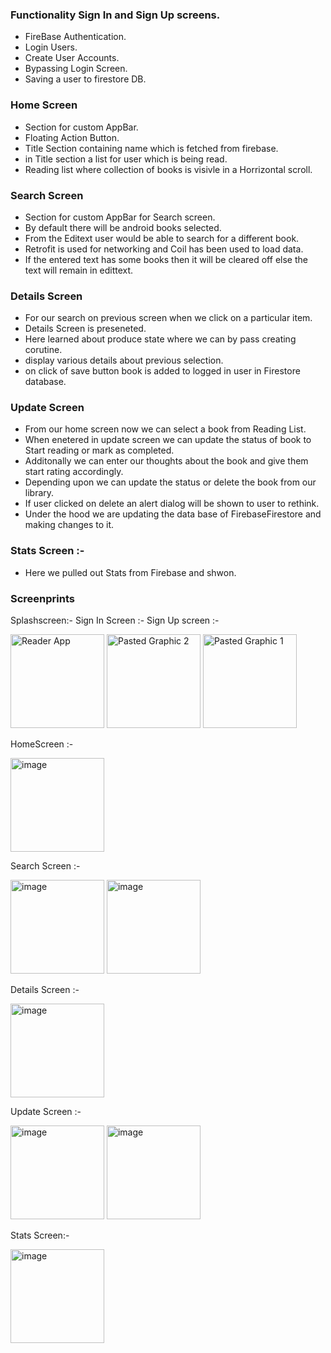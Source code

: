### Functionality Sign In and Sign Up screens.
- FireBase Authentication.
- Login Users.
- Create User Accounts.
- Bypassing Login Screen.
- Saving a user to firestore DB.


### Home Screen
- Section for custom AppBar.
- Floating Action Button.
- Title Section containing name which is fetched from firebase.
- in Title section a list for user which is being read.
- Reading list where collection of books is visivle in a Horrizontal scroll.


### Search Screen
- Section for custom AppBar for Search screen.
- By default there will be android books selected.
- From the Editext user would be able to search for a different book.
- Retrofit is used for networking and Coil has been used to load data.
- If the entered text has some books then it will be cleared off else the text will remain in edittext.


### Details Screen
- For our search on previous screen when we click on a particular item.
- Details Screen is preseneted.
- Here learned about produce state where we can by pass creating corutine.
- display various details about previous selection.
- on click of save button book is added to logged in user in Firestore database.



### Update Screen
- From our home screen now we can select a book from Reading List.
- When enetered in update screen we can update the status of book to Start reading or mark as completed.
- Additonally we can enter our thoughts about the book and give them start rating accordingly.
- Depending upon we can update the status or delete the book from our library.
- If user clicked on delete an alert dialog will be shown to user to rethink.
- Under the hood we are updating the data base of FirebaseFirestore and making changes to it.


### Stats Screen :-
- Here we pulled out Stats from Firebase and shwon.


### Screenprints

Splashscreen:-                                Sign In Screen :-                            Sign Up screen :-



<img width="150" alt="Reader App" src="https://github.com/user-attachments/assets/a25d0f93-3485-4825-a625-9112545c9664">





<img width="150" alt="Pasted Graphic 2" src="https://github.com/user-attachments/assets/a713692f-b8e5-4dda-8b55-bbd8ef6b05e4">





<img width="150" alt="Pasted Graphic 1" src="https://github.com/user-attachments/assets/de527722-8049-43a3-9c01-d8a40c2466bd">



HomeScreen :-



<img width="150" alt="image" src="https://github.com/user-attachments/assets/8653f6bf-20e5-48fd-96e8-80221ed8f8bd">


Search Screen :-



<img width="150" alt="image" src="https://github.com/user-attachments/assets/83bb224f-fd3c-4cd1-be1c-852cd76c4183">



<img width="150" alt="image" src="https://github.com/user-attachments/assets/bde811f6-bf2d-4284-807c-8c7451d434b5">



Details Screen :-


<img width="150" alt="image" src="https://github.com/user-attachments/assets/63dc2f6b-a4a9-4c08-ab32-4d38f390874e">



Update Screen :-



<img width="150" alt="image" src="https://github.com/user-attachments/assets/6e952b00-a9e5-414b-b465-967d056e93db">




<img width="150" alt="image" src="https://github.com/user-attachments/assets/d7925ebc-e795-4e2f-9d05-17574cb109e4">




Stats Screen:-



<img width="150" alt="image" src="https://github.com/user-attachments/assets/9e61b558-d994-4f5f-b070-4cac11f13a34">















